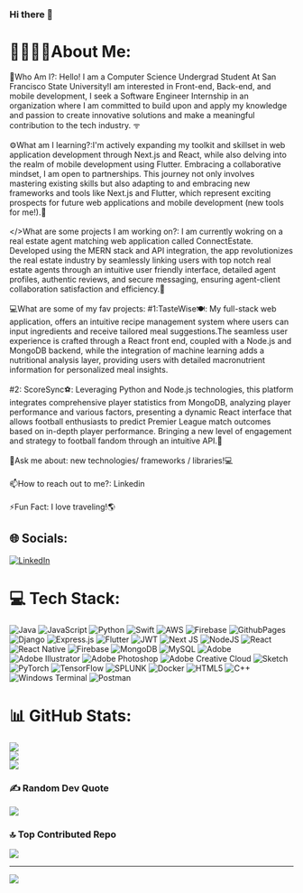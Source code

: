 ### Hi there 👋

# 💫👨🏻‍💻About Me:
💭Who Am I?: Hello! I am a Computer Science Undergrad Student At San Francisco State University!I am interested in Front-end, Back-end, and mobile development, I seek a Software Engineer Internship in an organization where I am committed to build upon and apply my knowledge and passion to create innovative solutions and make a meaningful contribution to the tech industry. ᯤ<br><br>⚙️What am I learning?:I'm actively expanding my toolkit and skillset in web application development through Next.js and React, while also delving into the realm of mobile development using Flutter. Embracing a collaborative mindset, I am open to partnerships. This journey not only involves mastering existing skills but also adapting to and embracing new frameworks and tools like Next.js and Flutter, which represent exciting prospects for future web applications and mobile development (new tools for me!).👾 <br><br> </>What are some projects I am working on?: I am currently wokring on a real estate agent matching web application called ConnectEstate. Developed using the MERN stack and API integration, the app revolutionizes the real estate industry by seamlessly linking users with top notch real estate agents through an intuitive user friendly interface, detailed agent profiles, authentic reviews, and secure messaging, ensuring agent-client collaboration satisfaction and efficiency.🦾<br><br> 💻What are some of my fav projects: #1:TasteWise🍽️: My full-stack web application, offers an intuitive recipe management system where users can input ingredients and receive tailored meal suggestions.The seamless user experience is crafted through a React front end, coupled with a Node.js and MongoDB backend, while the integration of machine learning adds a nutritional analysis layer, providing users with detailed macronutrient information for personalized meal insights.<br><br> #2: ScoreSync⚽: Leveraging Python and Node.js technologies, this platform integrates comprehensive player statistics from MongoDB, analyzing player performance and various factors, presenting a dynamic React interface that allows football enthusiasts to predict Premier League match outcomes based on in-depth player performance. Bringing a new level of engagement and strategy to football fandom through an intuitive API.👾<br><br>💭Ask me about: new technologies/ frameworks / libraries!💻 <br><br> 📫How to reach out to me?: Linkedin<br><br>⚡Fun Fact: I love traveling!🌎<br>


## 🌐 Socials:
[![LinkedIn](https://img.shields.io/badge/LinkedIn-%230077B5.svg?logo=linkedin&logoColor=white)](https://linkedin.com/in/https://www.linkedin.com/in/ahmed-mriziq-156260237) 

# 💻 Tech Stack:
![Java](https://img.shields.io/badge/java-%23ED8B00.svg?style=for-the-badge&logo=openjdk&logoColor=white) ![JavaScript](https://img.shields.io/badge/javascript-%23323330.svg?style=for-the-badge&logo=javascript&logoColor=%23F7DF1E) ![Python](https://img.shields.io/badge/python-3670A0?style=for-the-badge&logo=python&logoColor=ffdd54) ![Swift](https://img.shields.io/badge/swift-F54A2A?style=for-the-badge&logo=swift&logoColor=white) ![AWS](https://img.shields.io/badge/AWS-%23FF9900.svg?style=for-the-badge&logo=amazon-aws&logoColor=white) ![Firebase](https://img.shields.io/badge/firebase-%23039BE5.svg?style=for-the-badge&logo=firebase) ![GithubPages](https://img.shields.io/badge/github%20pages-121013?style=for-the-badge&logo=github&logoColor=white) ![Django](https://img.shields.io/badge/django-%23092E20.svg?style=for-the-badge&logo=django&logoColor=white) ![Express.js](https://img.shields.io/badge/express.js-%23404d59.svg?style=for-the-badge&logo=express&logoColor=%2361DAFB) ![Flutter](https://img.shields.io/badge/Flutter-%2302569B.svg?style=for-the-badge&logo=Flutter&logoColor=white) ![JWT](https://img.shields.io/badge/JWT-black?style=for-the-badge&logo=JSON%20web%20tokens) ![Next JS](https://img.shields.io/badge/Next-black?style=for-the-badge&logo=next.js&logoColor=white) ![NodeJS](https://img.shields.io/badge/node.js-6DA55F?style=for-the-badge&logo=node.js&logoColor=white) ![React](https://img.shields.io/badge/react-%2320232a.svg?style=for-the-badge&logo=react&logoColor=%2361DAFB) ![React Native](https://img.shields.io/badge/react_native-%2320232a.svg?style=for-the-badge&logo=react&logoColor=%2361DAFB) ![Firebase](https://img.shields.io/badge/Firebase-039BE5?style=for-the-badge&logo=Firebase&logoColor=white) ![MongoDB](https://img.shields.io/badge/MongoDB-%234ea94b.svg?style=for-the-badge&logo=mongodb&logoColor=white) ![MySQL](https://img.shields.io/badge/mysql-%2300000f.svg?style=for-the-badge&logo=mysql&logoColor=white) ![Adobe](https://img.shields.io/badge/adobe-%23FF0000.svg?style=for-the-badge&logo=adobe&logoColor=white) ![Adobe Illustrator](https://img.shields.io/badge/adobe%20illustrator-%23FF9A00.svg?style=for-the-badge&logo=adobe%20illustrator&logoColor=white) ![Adobe Photoshop](https://img.shields.io/badge/adobe%20photoshop-%2331A8FF.svg?style=for-the-badge&logo=adobe%20photoshop&logoColor=white) ![Adobe Creative Cloud](https://img.shields.io/badge/Adobe%20Creative%20Cloud-DA1F26.svg?style=for-the-badge&logo=Adobe%20Creative%20Cloud&logoColor=white) ![Sketch](https://img.shields.io/badge/Sketch-FFB387?style=for-the-badge&logo=sketch&logoColor=black) ![PyTorch](https://img.shields.io/badge/PyTorch-%23EE4C2C.svg?style=for-the-badge&logo=PyTorch&logoColor=white) ![TensorFlow](https://img.shields.io/badge/TensorFlow-%23FF6F00.svg?style=for-the-badge&logo=TensorFlow&logoColor=white) ![SPLUNK](https://img.shields.io/badge/splunk-000000.svg?style=for-the-badge&logo=splunk&color=%23000000) ![Docker](https://img.shields.io/badge/docker-%230db7ed.svg?style=for-the-badge&logo=docker&logoColor=white) ![HTML5](https://img.shields.io/badge/html5-%23E34F26.svg?style=for-the-badge&logo=html5&logoColor=white) ![C++](https://img.shields.io/badge/c++-%2300599C.svg?style=for-the-badge&logo=c%2B%2B&logoColor=white) ![Windows Terminal](https://img.shields.io/badge/Windows%20Terminal-%234D4D4D.svg?style=for-the-badge&logo=windows-terminal&logoColor=white) ![Postman](https://img.shields.io/badge/Postman-FF6C37?style=for-the-badge&logo=postman&logoColor=white)
# 📊 GitHub Stats:
![](https://github-readme-stats.vercel.app/api?username=amriz26&theme=react&hide_border=false&include_all_commits=false&count_private=false)<br/>
![](https://github-readme-streak-stats.herokuapp.com/?user=amriz26&theme=react&hide_border=false)<br/>
![](https://github-readme-stats.vercel.app/api/top-langs/?username=amriz26&theme=react&hide_border=false&include_all_commits=false&count_private=false&layout=compact)

### ✍️ Random Dev Quote
![](https://quotes-github-readme.vercel.app/api?type=horizontal&theme=radical)

### 🔝 Top Contributed Repo
![](https://github-contributor-stats.vercel.app/api?username=amriz26&limit=5&theme=apprentice&combine_all_yearly_contributions=true)

---
[![](https://visitcount.itsvg.in/api?id=amriz26&icon=2&color=0)](https://visitcount.itsvg.in)

<!-- Proudly created with GPRM ( https://gprm.itsvg.in ) -->
